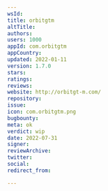 ```yaml
---
wsId: 
title: orbitgtm
altTitle: 
authors: 
users: 1000
appId: com.orbitgtm
appCountry: 
updated: 2022-01-11
version: 1.7.0
stars: 
ratings: 
reviews: 
website: http://orbitgt-m.com/
repository: 
issue: 
icon: com.orbitgtm.png
bugbounty: 
meta: ok
verdict: wip
date: 2022-07-31
signer: 
reviewArchive: 
twitter: 
social: 
redirect_from: 

---
```


